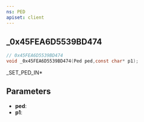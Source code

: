 ```yaml
---
ns: PED
apiset: client
---
```

## _0x45FEA6D5539BD474

```c
// 0x45FEA6D5539BD474
void _0x45FEA6D5539BD474(Ped ped,const char* p1);
```

_SET_PED_IN*

## Parameters
* **ped**:
* **p1**: